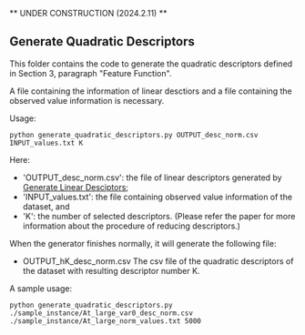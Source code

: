 ** UNDER CONSTRUCTION (2024.2.11) **

## Generate Quadratic Descriptors

This folder contains the code to generate the quadratic descriptors defined in Section 3, paragraph "Feature Function".

A file containing the information of linear desctiors and a file containing the observed value information is necessary.

Usage:

```
python generate_quadratic_descriptors.py OUTPUT_desc_norm.csv INPUT_values.txt K
```

Here:
- 'OUTPUT_desc_norm.csv': the file of linear descriptors generated by [Generate Linear Desciptors](HPS/Module_1/Generate_Linear_Descriptors);
- 'INPUT_values.txt': the file containing observed value information of the dataset, and
- 'K': the number of selected descriptors. (Please refer the paper for more information about the procedure of reducing descriptors.)
  
When the generator finishes normally, it will generate the following file:
- OUTPUT_hK_desc_norm.csv
  The csv file of the quadratic descriptors of the dataset with resulting descriptor number K.

A sample usage:

```
python generate_quadratic_descriptors.py ./sample_instance/At_large_var0_desc_norm.csv ./sample_instance/At_large_norm_values.txt 5000
```

